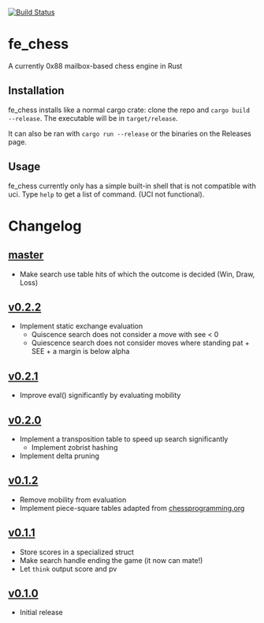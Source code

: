 [![Build Status](https://travis-ci.org/ColonelPhantom/fe_chess.svg?branch=master)](https://travis-ci.org/ColonelPhantom/fe_chess)

# fe_chess
A currently 0x88 mailbox-based chess engine in Rust

## Installation
fe_chess installs like a normal cargo crate: clone the repo and `cargo build --release`.
The executable will be in `target/release`.

It can also be ran with `cargo run --release` or the binaries on the Releases page.

## Usage
fe_chess currently only has a simple built-in shell that is not compatible with uci. Type `help` to get a list of command. (UCI not functional).

# Changelog
## [master](https://github.com/ColonelPhantom/fe_chess/compare/v0.2.2...master)
* Make search use table hits of which the outcome is decided (Win, Draw, Loss)
## [v0.2.2](https://github.com/ColonelPhantom/fe_chess/compare/v0.2.1...v0.2.2)
* Implement static exchange evaluation
    * Quiscence search does not consider a move with see < 0
    * Quiescence search does not consider moves where standing pat + SEE + a margin is below alpha
## [v0.2.1](https://github.com/ColonelPhantom/fe_chess/compare/v0.2.0...v0.2.1)
* Improve eval() significantly by evaluating mobility
## [v0.2.0](https://github.com/ColonelPhantom/fe_chess/compare/v0.1.2...v0.2.0)
* Implement a transposition table to speed up search significantly
    * Implement zobrist hashing
* Implement delta pruning
## [v0.1.2](https://github.com/ColonelPhantom/fe_chess/compare/v0.1.1...v0.1.2)
* Remove mobility from evaluation
* Implement piece-square tables adapted from [chessprogramming.org](https://www.chessprogramming.org/Simplified_Evaluation_Function)
## [v0.1.1](https://github.com/ColonelPhantom/fe_chess/compare/v0.1.0...v0.1.1)
* Store scores in a specialized struct
* Make search handle ending the game (it now can mate!)
* Let `think` output score and pv
## [v0.1.0](https://github.com/ColonelPhantom/fe_chess/commits/v0.1.0)
* Initial release
